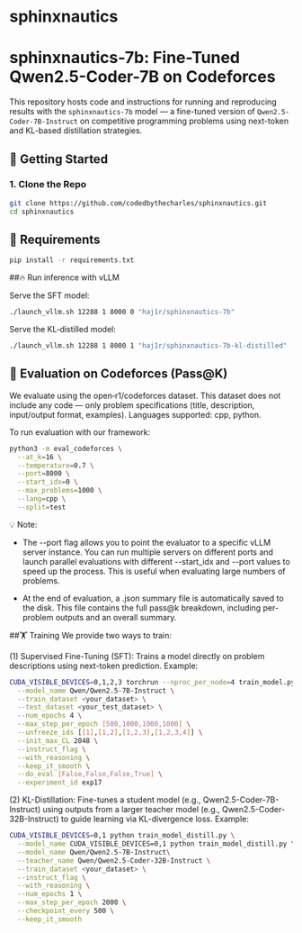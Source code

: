 # sphinxnautics
# sphinxnautics-7b: Fine-Tuned Qwen2.5-Coder-7B on Codeforces

This repository hosts code and instructions for running and reproducing results with the `sphinxnautics-7b` model — a fine-tuned version of `Qwen2.5-Coder-7B-Instruct` on competitive programming problems using next-token and KL-based distillation strategies.

## 🚀 Getting Started

### 1. Clone the Repo

```bash
git clone https://github.com/codedbythecharles/sphinxnautics.git
cd sphinxnautics
```

## 🧰 Requirements

```bash
pip install -r requirements.txt
```


##🔥 Run inference with vLLM

Serve the SFT model:
```bash
./launch_vllm.sh 12288 1 8000 0 "haj1r/sphinxnautics-7b"
```


Serve the KL‑distilled model:

```bash
./launch_vllm.sh 12288 1 8000 1 "haj1r/sphinxnautics-7b-kl-distilled"
```


## 🧪 Evaluation on Codeforces (Pass@K)
We evaluate using the open‑r1/codeforces dataset.
This dataset does not include any code — only problem specifications (title, description, input/output format, examples).
Languages supported: cpp, python.

To run evaluation with our framework:

```bash
python3 -m eval_codeforces \
  --at_k=16 \
  --temperature=0.7 \
  --port=8000 \
  --start_idx=0 \
  --max_problems=1000 \
  --lang=cpp \
  --split=test
```

💡 Note: 

- The --port flag allows you to point the evaluator to a specific vLLM server instance.
You can run multiple servers on different ports and launch parallel evaluations with different --start_idx and --port values to speed up the process. This is useful when evaluating large numbers of problems.

- At the end of evaluation, a .json summary file is automatically saved to the disk. This file contains the full pass@k breakdown, including per-problem outputs and an overall summary.

##🏋️ Training
We provide two ways to train:

(1) Supervised Fine-Tuning (SFT): Trains a model directly on problem descriptions using next-token prediction. Example:

```bash
CUDA_VISIBLE_DEVICES=0,1,2,3 torchrun --nproc_per_node=4 train_model.py \
  --model_name Qwen/Qwen2.5-7B-Instruct \
  --train_dataset <your_dataset> \
  --test_dataset <your_test_dataset> \
  --num_epochs 4 \
  --max_step_per_epoch [500,1000,1000,1000] \
  --unfreeze_ids [[1],[1,2],[1,2,3],[1,2,3,4]] \
  --init_max_CL 2048 \
  --instruct_flag \
  --with_reasoning \
  --keep_it_smooth \
  --do_eval [False,False,False,True] \
  --experiment_id exp17
```

(2) KL-Distillation: Fine-tunes a student model (e.g., Qwen2.5-Coder-7B-Instruct) using outputs from a larger teacher model (e.g., Qwen2.5-Coder-32B-Instruct) to guide learning via KL-divergence loss. Example:

```bash
CUDA_VISIBLE_DEVICES=0,1 python train_model_distill.py \
  --model_name CUDA_VISIBLE_DEVICES=0,1 python train_model_distill.py \
  --model_name Qwen/Qwen2.5-7B-Instruct\
  --teacher_name Qwen/Qwen2.5-Coder-32B-Instruct \
  --train_dataset <your_dataset> \
  --instruct_flag \
  --with_reasoning \
  --num_epochs 1 \
  --max_step_per_epoch 2000 \
  --checkpoint_every 500 \
  --keep_it_smooth
```



